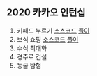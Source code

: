 ## 2020 카카오 인턴십

1. 키패드 누르기 [소스코드](./Q-01.java) [풀이](https://velog.io/@jwkim/2020-%EC%B9%B4%EC%B9%B4%EC%98%A4-%EC%9D%B8%ED%84%B4%EC%8B%AD-Q01.-%ED%82%A4%ED%8C%A8%EB%93%9C-%EB%88%84%EB%A5%B4%EA%B8%B0)
2. 보석 쇼핑 [소스코드](./Q-02.java) [풀이](https://velog.io/@jwkim/2020-%EC%B9%B4%EC%B9%B4%EC%98%A4-%EC%9D%B8%ED%84%B4%EC%8B%AD-Q02.-%EB%B3%B4%EC%84%9D-%EC%87%BC%ED%95%91-JAVA)
3. 수식 최대화
4. 경주로 건설
5. 동굴 탐험
